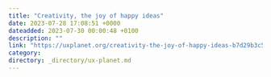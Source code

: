 ```yaml
---
title: "Creativity, the joy of happy ideas"
date: 2023-07-28 17:08:51 +0000
dateadded: 2023-07-30 00:00:48 +0100
description: ""
link: "https://uxplanet.org/creativity-the-joy-of-happy-ideas-b7d29b3c57ee?source=rss----819cc2aaeee0---4"
category:
directory: _directory/ux-planet.md
---
```

